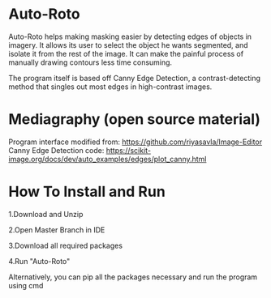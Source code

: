 # Auto-Roto
Auto-Roto helps making masking easier by detecting edges of objects in imagery. 
It allows its user to select the object he wants segmented, and isolate it from the rest of the image. It can make the painful process of 
manually drawing contours less time consuming.

The program itself is based off Canny Edge Detection, a contrast-detecting method that singles out most edges in high-contrast images.



# Mediagraphy (open source material)
Program interface modified from: https://github.com/riyasavla/Image-Editor
Canny Edge Detection code: https://scikit-image.org/docs/dev/auto_examples/edges/plot_canny.html


# How To Install and Run
1.Download and Unzip

2.Open Master Branch in IDE 

3.Download all required packages

4.Run "Auto-Roto"

Alternatively, you can pip all the packages necessary and run the program using cmd

